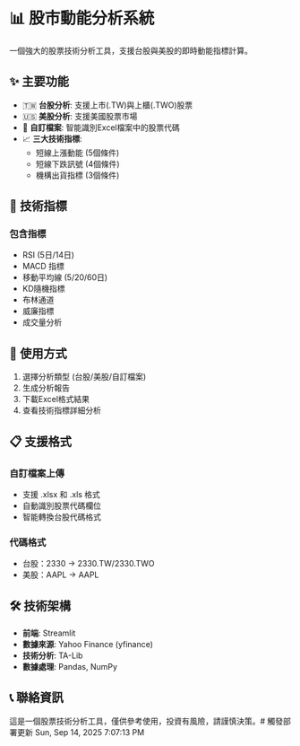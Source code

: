 # 📊 股市動能分析系統

一個強大的股票技術分析工具，支援台股與美股的即時動能指標計算。

## ✨ 主要功能

- 🇹🇼 **台股分析**: 支援上市(.TW)與上櫃(.TWO)股票
- 🇺🇸 **美股分析**: 支援美國股票市場
- 📁 **自訂檔案**: 智能識別Excel檔案中的股票代碼
- 📈 **三大技術指標**:
  - 短線上漲動能 (5個條件)
  - 短線下跌訊號 (4個條件)
  - 機構出貨指標 (3個條件)

## 🎯 技術指標

### 包含指標
- RSI (5日/14日)
- MACD 指標
- 移動平均線 (5/20/60日)
- KD隨機指標
- 布林通道
- 威廉指標
- 成交量分析

## 🚀 使用方式

1. 選擇分析類型 (台股/美股/自訂檔案)
2. 生成分析報告
3. 下載Excel格式結果
4. 查看技術指標詳細分析

## 📋 支援格式

### 自訂檔案上傳
- 支援 .xlsx 和 .xls 格式
- 自動識別股票代碼欄位
- 智能轉換台股代碼格式

### 代碼格式
- 台股：2330 → 2330.TW/2330.TWO
- 美股：AAPL → AAPL

## 🛠 技術架構

- **前端**: Streamlit
- **數據來源**: Yahoo Finance (yfinance)
- **技術分析**: TA-Lib
- **數據處理**: Pandas, NumPy

## 📞 聯絡資訊

這是一個股票技術分析工具，僅供參考使用，投資有風險，請謹慎決策。# 觸發部署更新 Sun, Sep 14, 2025  7:07:13 PM
